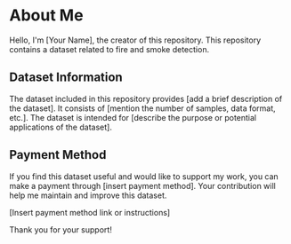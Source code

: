 # About Me

Hello, I'm [Your Name], the creator of this repository. This repository 
contains a dataset related to fire and smoke detection.

## Dataset Information

The dataset included in this repository provides [add a brief description 
of the dataset]. It consists of [mention the number of samples, data 
format, etc.]. The dataset is intended for [describe the purpose or 
potential applications of the dataset].

## Payment Method

If you find this dataset useful and would like to support my work, you can 
make a payment through [insert payment method]. Your contribution will 
help me maintain and improve this dataset.

[Insert payment method link or instructions]

Thank you for your support!


